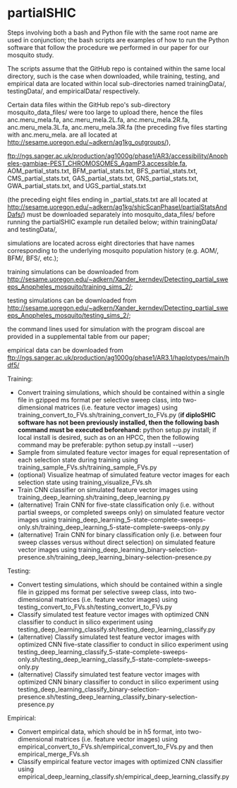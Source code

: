 # partialSHIC

Steps involving both a bash and Python file with the same root name are used in conjunction; the bash scripts are examples of how to run the Python software that follow the procedure we performed in our paper for our mosquito study. 

The scripts assume that the GitHub repo is contained within the same local directory, such is the case when downloaded, while training, testing, and empirical data are located within local sub-directories named trainingData/, testingData/, and empiricalData/ respectively. 

Certain data files within the GitHub repo's sub-directory mosquito_data_files/ were too large to upload there, hence the files anc.meru_mela.fa, anc.meru_mela.2L.fa, anc.meru_mela.2R.fa, anc.meru_mela.3L.fa, anc.meru_mela.3R.fa (the preceding five files starting with anc.meru_mela. are all located at http://sesame.uoregon.edu/~adkern/ag1kg_outgroups/), 

ftp://ngs.sanger.ac.uk/production/ag1000g/phase1/AR3/accessibility/Anopheles-gambiae-PEST_CHROMOSOMES_AgamP3.accessible.fa, AOM_partial_stats.txt, BFM_partial_stats.txt, BFS_partial_stats.txt, CMS_partial_stats.txt, GAS_partial_stats.txt, GNS_partial_stats.txt, GWA_partial_stats.txt, and UGS_partial_stats.txt 

(the preceding eight files ending in _partial_stats.txt are all located at http://sesame.uoregon.edu/~adkern/ag1kg/shicScanPhaseI/partialStatsAndDafs/) must be downloaded separately into mosquito_data_files/ before running the partialSHIC example run detailed below; within trainingData/ and testingData/, 

simulations are located across eight directories that have names corresponding to the underlying mosquito population history (e.g. AOM/, BFM/, BFS/, etc.); 

training simulations can be downloaded from http://sesame.uoregon.edu/~adkern/Xander_kerndev/Detecting_partial_sweeps_Anopheles_mosquito/training_sims_2/; 

testing simulations can be downloaded from http://sesame.uoregon.edu/~adkern/Xander_kerndev/Detecting_partial_sweeps_Anopheles_mosquito/testing_sims_2/; 

the command lines used for simulation with the program discoal are provided in a supplemental table from our paper; 

empirical data can be downloaded from ftp://ngs.sanger.ac.uk/production/ag1000g/phase1/AR3.1/haplotypes/main/hdf5/

Training:
- Convert training simulations, which should be contained within a single file in gzipped ms format per selective sweep class, into two-dimensional matrices (i.e. feature vector images) using training_convert_to_FVs.sh/training_convert_to_FVs.py (**if diploSHIC software has not been previously installed, then the following bash command must be executed beforehand:** python setup.py install; if local install is desired, such as on an HPCC, then the following command may be preferable: python setup.py install --user)
- Sample from simulated feature vector images for equal representation of each selection state during training using training_sample_FVs.sh/training_sample_FVs.py
- (optional) Visualize heatmap of simulated feature vector images for each selection state using training_visualize_FVs.sh
- Train CNN classifier on simulated feature vector images using training_deep_learning.sh/training_deep_learning.py
- (alternative) Train CNN for five-state classification only (i.e. without partial sweeps, or completed sweeps only) on simulated feature vector images using training_deep_learning_5-state-complete-sweeps-only.sh/training_deep_learning_5-state-complete-sweeps-only.py
- (alternative) Train CNN for binary classification only (i.e. between four sweep classes versus without direct selection) on simulated feature vector images using training_deep_learning_binary-selection-presence.sh/training_deep_learning_binary-selection-presence.py

Testing:
- Convert testing simulations, which should be contained within a single file in gzipped ms format per selective sweep class, into two-dimensional matrices (i.e. feature vector images) using testing_convert_to_FVs.sh/testing_convert_to_FVs.py
- Classify simulated test feature vector images with optimized CNN classifier to conduct in silico experiment using testing_deep_learning_classify.sh/testing_deep_learning_classify.py
- (alternative) Classify simulated test feature vector images with optimized CNN five-state classifier to conduct in silico experiment using testing_deep_learning_classify_5-state-complete-sweeps-only.sh/testing_deep_learning_classify_5-state-complete-sweeps-only.py
- (alternative) Classify simulated test feature vector images with optimized CNN binary classifier to conduct in silico experiment using testing_deep_learning_classify_binary-selection-presence.sh/testing_deep_learning_classify_binary-selection-presence.py

Empirical:
- Convert empirical data, which should be in h5 format, into two-dimensional matrices (i.e. feature vector images) using empirical_convert_to_FVs.sh/empirical_convert_to_FVs.py and then empirical_merge_FVs.sh
- Classify empirical feature vector images with optimized CNN classifier using empirical_deep_learning_classify.sh/empirical_deep_learning_classify.py
